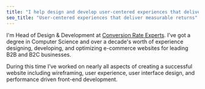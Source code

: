 ```yaml
---
title: "I help design and develop user‑centered experiences that deliver measurable returns."
seo_title: "User‑centered experiences that deliver measurable returns"
---
```


<p>I'm Head of Design & Development at <a href="http://www.conversion-rate-experts.com/">Conversion Rate Experts</a>. I’ve got a degree in Computer Science and over a decade's worth of experience designing, developing, and optimizing e-commerce websites for leading B2B and B2C businesses.</p>

<p>During this time I’ve worked on nearly all aspects of creating a successful website including wireframing, user experience, user interface design, and performance driven front-end development.</p>